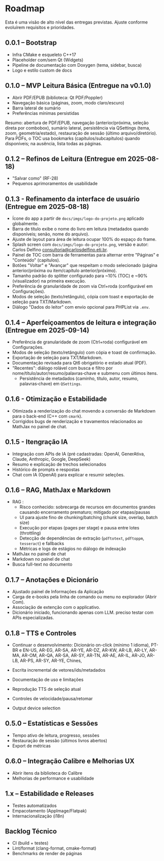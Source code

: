 # Roadmap

Esta é uma visão de alto nível das entregas previstas. Ajuste conforme evoluírem requisitos e prioridades.


## 0.0.1 – Bootstrap
- Infra CMake e esqueleto C++17
- Placeholder com/sem Qt (Widgets)
- Pipeline de documentação com Doxygen (tema, sidebar, busca)
- Logo e estilo custom de docs

## 0.1.0 – MVP Leitura Básica (Entregue na v0.1.0)
- Abrir PDF/EPUB (biblioteca: Qt PDF/Poppler)
- Navegação básica (páginas, zoom, modo claro/escuro)
- Barra lateral de sumário
- Preferências mínimas persistidas
  
Resumo: abertura de PDF/EPUB, navegação (anterior/próxima, seleção direta por combobox), sumário lateral, persistência via QSettings (tema, zoom, geometria/estado), restauração de sessão (último arquivo/diretório). Para PDFs, o TOC usa bookmarks (capítulos/subcapítulos) quando disponíveis; na ausência, lista todas as páginas.

## 0.1.2 – Refinos de Leitura (Entregue em 2025-08-18)
- "Salvar como" (RF-28)
- Pequenos aprimoramentos de usabilidade

## 0.1.3 - Refinamento da interface de usuário (Entregue em 2025-08-18)
- Ícone do app a partir de `docs/imgs/logo-do-projeto.png` aplicado globalmente.
- Barra de título exibe o nome do livro em leitura (metadados quando disponíveis; senão, nome do arquivo).
- Ajuste de layout para área de leitura ocupar 100% do espaço do frame.
- Splash screen com `docs/imgs/logo-do-projeto.png`, versão e autor: Carlos Delfino <consultoria@carlosdelfino.eti.br>.
- Painel de TOC com barra de ferramentas para alternar entre "Páginas" e "Conteúdo" (capítulos).
- Botões "Voltar" e "Avançar" que respeitam o modo selecionado (página anterior/próxima ou item/capítulo anterior/próximo).
- Tamanho padrão do splitter configurado para ~10% (TOC) e ~90% (visualizador) na primeira execução.
- Preferência de granularidade de zoom via Ctrl+roda (configurável em Configurações).
- Modos de seleção (texto/retângulo), cópia com toast e exportação de seleção para TXT/Markdown.
- Diálogo "Dados do leitor" com envio opcional para PHPList via `.env`.

## 0.1.4 – Aperfeiçoamentos de leitura e integração (Entregue em 2025-09-14)
- Preferência de granularidade de zoom (Ctrl+roda) configurável em Configurações.
- Modos de seleção (texto/retângulo) com cópia e toast de confirmação.
- Exportação de seleção para TXT/Markdown.
- Documentação revisada para Qt6 obrigatório e estado atual (PDF).
 - "Recentes": diálogo rolável com busca e filtro por nome/título/autor/resumo/palavras‑chave e submenu com últimos itens.
   - Persistência de metadados (caminho, título, autor, resumo, palavras‑chave) em `QSettings`.

## 0.1.6 - Otimização e Estabilidade
- Otimizada a renderização do chat movendo a conversão de Markdown para o back-end (C++ com `cmark`).
- Corrigidos bugs de renderização e travamentos relacionados ao MathJax no painel de chat.

## 0.1.5 - Itengração IA
- Integração com APIs de IA (pré cadastradas: OpenAI, GenerAtiva, Claude, Anthropic, Google, DeepSeek)
- Resumo e explicação de trechos selecionados
- Histórico de prompts e respostas
- Chat com IA (OpenAI) para explicar e resumir seleções.

## 0.1.6 – RAG, MathJax e Markdown
- RAG :
  - Risco conhecido: sobrecarga de recursos em documentos grandes causando encerramento prematuro; mitigado por etapas/pausas
  - UI para ajuste fino de chunking/batching (chunk size, overlap, batch size)
  - Execução por etapas (pages per stage) e pausa entre lotes (throttling)
  - Detecção de dependências de extração (`pdftotext`, `pdftoppm`, `tesseract`) e fallbacks
  - Métricas e logs de estágios no diálogo de indexação
- MathJax no painel de chat
- Markdown no painel de chat
- Busca full-text no documento

## 0.1.7 – Anotações e Dicionário
- Ajustado painel de Informações da Aplicação
- Carga de e-books pela linha de comando ou menu no explorador (Abrir Com).
- Associação de extenção com o applicativo.
- Dicionário iniciado, funcionando apenas com LLM. preciso testar com APIs especializadas.

## 0.1.8 – TTS e Controles
- Continuar o desenvolvimento: Dicionário on-click (mínimo 1 idioma), PT-BR e EN-US, AR-EG, AR-SA, AR-YE, AR-DZ, AR-KW, AR-LB, AR-LY, AR-MA, AR-OM, AR-QA, AR-SA, AR-SY, AR-TN, AR-AE, AR-IL, AR-JO, AR-LB, AR-PS, AR-SY, AR-YE, Chines,

- Escrita incremental de vetores/ids/metadados
- Documentação de uso e limitações
- Reprodução TTS de seleção atual
- Controles de velocidade/pausa/retomar
- Output device selection

## 0.5.0 – Estatísticas e Sessões
- Tempo ativo de leitura, progresso, sessões
- Restauração de sessão (últimos livros abertos)
- Export de métricas

## 0.6.0 – Integração Calibre e Melhorias UX
- Abrir itens da biblioteca do Calibre
- Melhorias de performance e usabilidade

## 1.x – Estabilidade e Releases
- Testes automatizados
- Empacotamento (AppImage/Flatpak)
- Internacionalização (i18n)

## Backlog Técnico
- CI (build + testes)
- Lint/format (clang-format, cmake-format)
- Benchmarks de render de páginas
